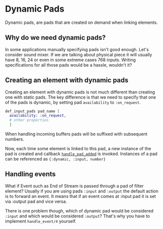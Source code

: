 # Dynamic Pads

Dynamic pads, are pads that are created on demand when linking elements.

## Why do we need dynamic pads?

In some applications manually specifying pads isn't good enough.
Let's consider sound mixer. If we are talking about physical piece
it will usually have 8, 16, 24 or even in some extreme cases 768 inputs.
Writing specifications for all those pads would be a hassle, wouldn't it?

## Creating an element with dynamic pads

Creating an element with dynamic pads is not much different than
creating one with static pads. The key difference is that
we need to specify that one of the pads is dynamic, by setting pad `availability`
to `:on_request`.

```elixir
def_input_pads pad_name [
  availability: :on_request,
  # other properties
  ]
```

When handling incoming buffers pads will be suffixed with subsequent numbers.

Now, each time some element is linked to this pad, a new instance of the
pad is created and callback [`handle_pad_added`](https://hexdocs.pm/membrane_core/Membrane.Element.Base.Mixin.CommonBehaviour.html#c:handle_pad_added/3)
is invoked. Instances of a pad can be referenced as `{:dynamic, :input, number}`

## Handling events

What if Event such as End of Stream is passed through a pad of filter element?
Usually if you are using pads `:input` and `:output` the default
action is to forward an event. It means that if an event comes at :input
pad it is set via :output pad and vice versa.

There is one problem though, which of dynamic pad would be considered `:input`
and which would be considered `:output`? That's why you have to implement
`handle_event/4` yourself.